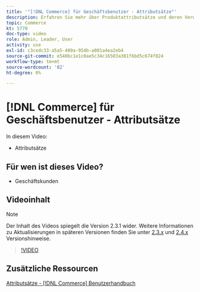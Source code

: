 ```yaml
---
title: '"[!DNL Commerce] für Geschäftsbenutzer - Attributsätze"'
description: Erfahren Sie mehr über Produktattributsätze und deren Verwendung in Ihrem Katalog.
topic: Commerce
kt: 5770
doc-type: video
role: Admin, Leader, User
activity: use
exl-id: c3cedc33-a5a5-489a-954b-a001a4ea2eb4
source-git-commit: e540bc1e1c8ae5c34c16503a381f6bd5c674f824
workflow-type: tm+mt
source-wordcount: '82'
ht-degree: 0%

---
```


# [!DNL Commerce] für Geschäftsbenutzer - Attributsätze

In diesem Video:

- Attributsätze

## Für wen ist dieses Video?

- Geschäftskunden

## Videoinhalt

>[!NOTE]
>
>Der Inhalt des Videos spiegelt die Version 2.3.1 wider. Weitere Informationen zu Aktualisierungen in späteren Versionen finden Sie unter [ 2.3.x](https://devdocs.magento.com/guides/v2.3/release-notes/bk-release-notes.html) und [2.4.x](https://devdocs.magento.com/guides/v2.4/release-notes/bk-release-notes.html) Versionshinweise.

>[!VIDEO](https://video.tv.adobe.com/v/35955?quality=12&learn=on)

## Zusätzliche Ressourcen

[Attributsätze - [!DNL Commerce] Benutzerhandbuch](https://docs.magento.com/user-guide/stores/attribute-sets.html)
